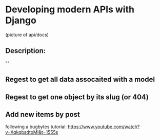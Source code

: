 # Developing modern APIs with Django

(picture of api/docs)


## Description:
""

## Regest to get all data assocaited with a model

## Regest to get one object by its slug (or 404)

## Add new items by post

following a bugbytes tutorial:
https://www.youtube.com/watch?v=XqkqbsdtoMI&t=1555s